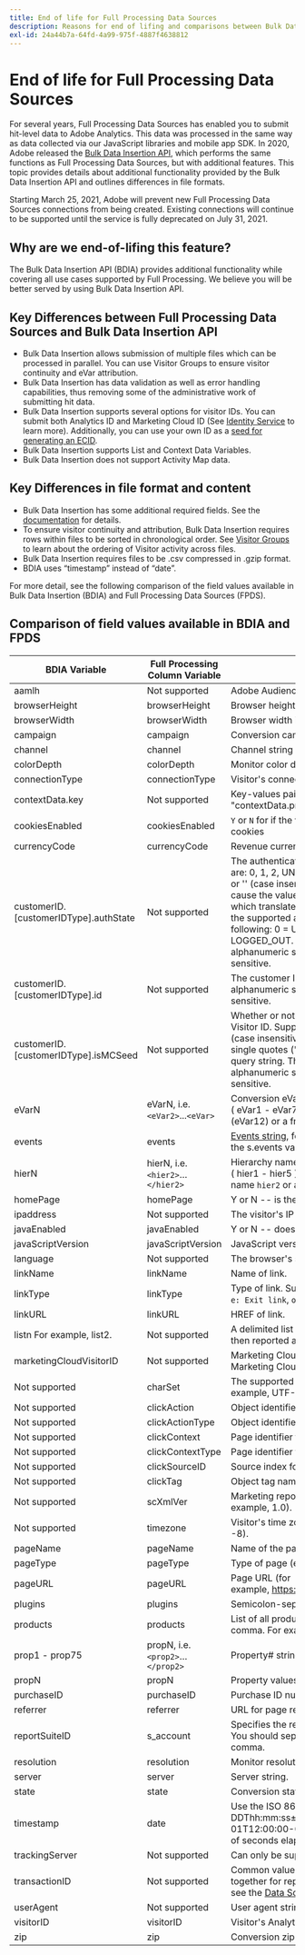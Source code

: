 ```yaml
---
title: End of life for Full Processing Data Sources
description: Reasons for end of lifing and comparisons between Bulk Data Insertion API and Full Processing Data Sources.
exl-id: 24a44b7a-64fd-4a99-975f-4887f4638812
---
```

# End of life for Full Processing Data Sources

For several years, Full Processing Data Sources has enabled you to submit hit-level data to Adobe Analytics. This data was processed in the same way as data collected via our JavaScript libraries and mobile app SDK. In 2020, Adobe released the [Bulk Data Insertion API](https://www.adobe.io/apis/experiencecloud/analytics/docs.html#!AdobeDocs/analytics-2.0-apis/master/bdia.md), which performs the same functions as Full Processing Data Sources, but with additional features. This topic provides details about additional functionality provided by the Bulk Data Insertion API and outlines differences in file formats.

Starting March 25, 2021, Adobe will prevent new Full Processing Data Sources connections from being created. Existing connections will continue to be supported until the service is fully deprecated on July 31, 2021.

## Why are we end-of-lifing this feature?

The Bulk Data Insertion API (BDIA) provides additional functionality while covering all use cases supported by Full Processing. We believe you will be better served by using Bulk Data Insertion API.

## Key Differences between Full Processing Data Sources and Bulk Data Insertion API

* Bulk Data Insertion allows submission of multiple files which can be processed in parallel. You can use Visitor Groups to ensure visitor continuity and eVar attribution.
* Bulk Data Insertion has data validation as well as error handling capabilities, thus removing some of the administrative work of submitting hit data.
* Bulk Data Insertion supports several options for visitor IDs. You can submit both Analytics ID and Marketing Cloud ID (See [Identity Service](https://experienceleague.adobe.com/docs/id-service/using/home.html) to learn more). Additionally, you can use your own ID as a [seed for generating an ECID](https://www.adobe.io/apis/experiencecloud/analytics/docs.html#!AdobeDocs/analytics-2.0-apis/master/bdia.md#customer-id-and-experience-cloud-visitor-id-seeds).
* Bulk Data Insertion supports List and Context Data Variables.
* Bulk Data Insertion does not support Activity Map data.

## Key Differences in file format and content

* Bulk Data Insertion has some additional required fields. See the [documentation](https://www.adobe.io/apis/experiencecloud/analytics/docs.html#!AdobeDocs/analytics-2.0-apis/master/bdia.md) for details.
* To ensure visitor continuity and attribution, Bulk Data Insertion requires rows within files to be sorted in chronological order. See [Visitor Groups](https://www.adobe.io/apis/experiencecloud/analytics/docs.html#!AdobeDocs/analytics-2.0-apis/master/bdia.md#visitor-groups) to learn about the ordering of Visitor activity across files.
* Bulk Data Insertion requires files to be .csv compressed in .gzip format.
* BDIA uses “timestamp” instead of “date”.

For more detail, see the following comparison of the field values available in Bulk Data Insertion (BDIA) and Full Processing Data Sources (FPDS).

## Comparison of field values available in BDIA and FPDS

| BDIA Variable | Full Processing Column Variable | Description |
| --- | --- | --- |
| aamlh | Not supported | Adobe Audience Manager location hint. |
| browserHeight | browserHeight | Browser height in pixels (for example, 768) |
| browserWidth | browserWidth | Browser width in pixels (for example 1024) |
| campaign | campaign | Conversion campaign tracking code |
| channel | channel | Channel string (for example, Sports Section) |
| colorDepth | colorDepth | Monitor color depth in bits (for example, 24) |
| connectionType | connectionType | Visitor's connection type (LAN or modem) |
| contextData.key | Not supported | Key-values pairs are specified in by naming the header "contextData.product" or "contextData.color" |
| cookiesEnabled | cookiesEnabled | `Y` or `N` for if the visitor supports first-party session cookies |
| currencyCode | currencyCode | Revenue currency code (for example, `USD`) |
| customerID.[customerIDType].authState | Not supported | The authenticated state of the visitor. Supported values are: 0, 1, 2, UNKNOWN, AUTHENTICATED, LOGGED_OUT, or '' (case insensitive). Two consecutive single quotes ('') cause the value to be omitted from the query string, which translates to 0 when the hit is made. Please note the supported authState numeric values denote the following: 0 = UNKNOWN, 1 = AUTHENTICATED, 2 = LOGGED_OUT. The customerIDType can be any alphanumeric string, but should be considered case sensitive. |
| customerID.[customerIDType].id | Not supported | The customer ID to use. The customerIDType can be any alphanumeric string, but should be considered case sensitive. |
| customerID.[customerIDType].isMCSeed | Not supported | Whether or not this is the seed for the Marketing Cloud Visitor ID. Supported values are: 0, 1, TRUE, FALSE, '' (case insensitive). Using 0, FALSE, or two consecutive single quotes ('') causes the value to be omitted from the query string. The customerIDType can be any alphanumeric string, but should be considered case sensitive. |
| eVarN | eVarN, i.e. `<eVar2>`...`<eVar>` | Conversion eVar name. You can have up to 75 eVars ( eVar1 - eVar75 ) You can specify the eVar name (eVar12) or a friendly name (Ad Campaign 3). |
| events | events | [Events string](https://experienceleague.adobe.com/docs/analytics/implementation/vars/page-vars/events/event-serialization.html?lang=en#vars), formatted using the same syntax as the s.events variable. For example: scAdd,event1,event7 |
| hierN | hierN, i.e. `<hier2>`…`</hier2>` | Hierarchy name. You can have up to 5 hierarchies ( hier1 - hier5 ). You can specify the default hierarchy name `hier2` or a friendly name (Yankees). |
| homePage | homePage | Y or N -- is the current page the visitor's homepage. |
| ipaddress | Not supported | The visitor's IP address. |
| javaEnabled | javaEnabled | Y or N -- does the visitor have Java enabled. |
| javaScriptVersion | javaScriptVersion | JavaScript version (for example, 1.3). |
| language | Not supported | The browser's supported language. For example, `en-us`. |
| linkName | linkName | Name of link. |
| linkType | linkType | Type of link. Supported values include: `d: Download link`, `e: Exit link`, `o: Custom link`. |
| linkURL | linkURL | HREF of link. |
| listn For example, list2. | Not supported | A delimited list of values that are passed into a variable, then reported as individual line items for reporting. |
| marketingCloudVisitorID | Not supported | Marketing Cloud ID. See [Visitor Identification](https://experienceleague.adobe.com/docs/id-service/using/home.html?lang=en#id-service-api) and the Marketing Cloud Visitor ID Service. |
| Not supported | charSet | The supported character set for your Web site. For example, UTF-8, ISO-8859-1, and so forth. |
| Not supported | clickAction | Object identifier for visitor click map (oid) |
| Not supported | clickActionType | Object identifier type for visitor click map (oidt) |
| Not supported | clickContext | Page identifier for visitor click map (pid) |
| Not supported | clickContextType | Page identifier type for visitor click map (pidt) |
| Not supported | clickSourceID | Source index for visitor click map (oi) |
| Not supported | clickTag | Object tag name for visitor click map (ot) |
| Not supported | scXmlVer | Marketing reports XML request version number (for example, 1.0). |
| Not supported | timezone | Visitor's time zone offset from GMT in hours (for example, -8). |
| pageName | pageName | Name of the page. |
| pageType | pageType | Type of page (e.g., "Error Page"). |
| pageURL | pageURL | Page URL (for example, https://www.example.com/index.html). |
| plugins | plugins | Semicolon-separated list of browser plug-in names. |
| products | products | List of all products on the page. Separate products with a comma. For example: Sports;Ball;1;5.95,Toys; Top;1:1.99. |
| prop1 - prop75 | propN, i.e. `<prop2>`…`</prop2>` | Property# string (for example, Sports Section). |
| propN | propN | Property values for your properties. |
| purchaseID | purchaseID | Purchase ID number. |
| referrer | referrer | URL for page referrer. |
| reportSuiteID | s_account | Specifies the report suites where you want to submit data. You should separate multiple report suite IDs with a comma. |
| resolution | resolution | Monitor resolution (for example, 1024x768). |
| server | server| Server string. |
| state | state | Conversion state string. |
| timestamp | date | Use the ISO 8601 date format of YYYY-MM-DDThh:mm:ss±UTC_offset (for example, 2021-09-01T12:00:00-07:00 ), or Unix Time Format (the number of seconds elapsed since January 1, 1970). |
| trackingServer | Not supported | Can only be supplied via column header. |
| transactionID | Not supported | Common value used to tie multi-channel user activities together for reporting purposes. For more information, see the [Data Sources User Guide](https://experienceleague.adobe.com/docs/analytics/import/data-sources/datasrc-home.html?lang=en#data-sources). |
| userAgent | Not supported | User agent string |
| visitorID | visitorID | Visitor's Analytics ID. See [Visitor Identification](https://experienceleague.adobe.com/docs/id-service/using/home.html?lang=en). |
| zip | zip | Conversion zip code. |
